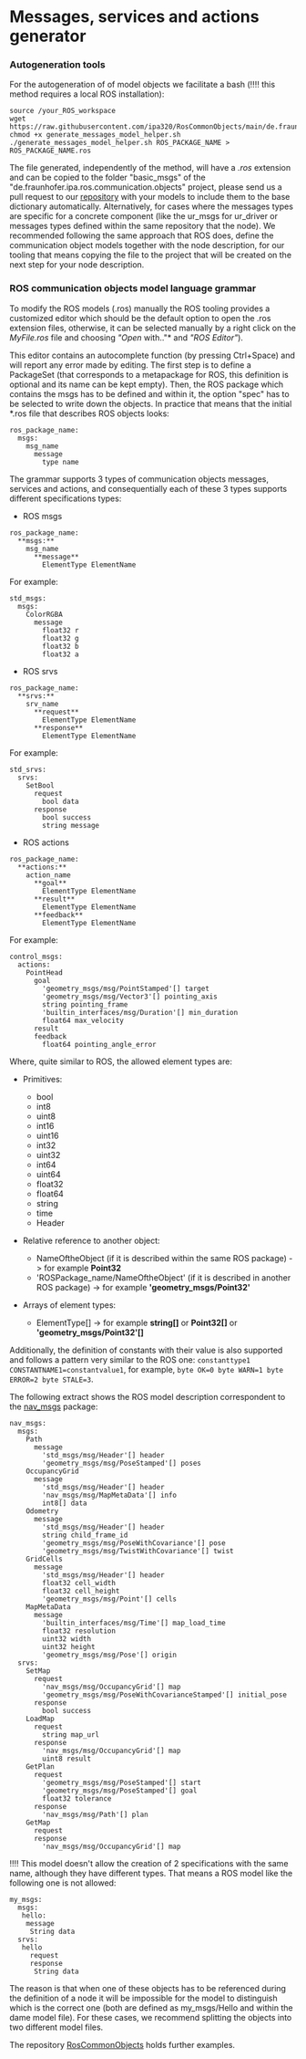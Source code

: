 # Messages, services and actions generator

### Autogeneration tools

For the autogeneration of of model objects we facilitate a bash (:bangbang::bangbang: this method requires a local ROS installation):

```
source /your_ROS_workspace
wget https://raw.githubusercontent.com/ipa320/RosCommonObjects/main/de.fraunhofer.ipa.ros.communication.objects/basic_msgs/generate_messages_model_helper.sh
chmod +x generate_messages_model_helper.sh
./generate_messages_model_helper.sh ROS_PACKAGE_NAME > ROS_PACKAGE_NAME.ros
```

The file generated, independently of the method, will have a *.ros* extension and can be copied to the folder "basic_msgs" of the "de.fraunhofer.ipa.ros.communication.objects" project, please send us a pull request to our [repository](https://github.com/ipa320/RosCommonObjects.git) with your models to include them to the base dictionary automatically. Alternatively, for cases where the messages types are specific for a concrete component (like the ur_msgs for ur_driver or messages types defined within the same repository that the node). We recommended following the same approach that ROS does, define the communication object models together with the node description, for our tooling that means copying the file to the project that will be created on the next step for your node description.

### ROS communication objects model language grammar

To modify the ROS models (.ros) manually the ROS tooling provides a customized editor which should be the default option to open the .ros extension files, otherwise, it can be selected manually by a right click on the *MyFile.ros* file and choosing _"Open_ with.."* and *"ROS Editor"*).

This editor contains an autocomplete function (by pressing Ctrl+Space) and will report any error made by editing. The first step is to define a PackageSet (that corresponds to a metapackage for ROS, this definition is optional and its name can be kept empty). Then, the ROS package which contains the msgs has to be defined and within it, the option "spec" has to be selected to write down the objects. In practice that means that the initial *.ros file that describes ROS objects looks:

```
ros_package_name:
  msgs:
    msg_name
      message
        type name
```

The grammar supports 3 types of communication objects messages, services and actions, and consequentially each of these 3 types supports different specifications types:

- ROS msgs

```
ros_package_name:
  **msgs:**
    msg_name
      **message**
        ElementType ElementName
```

For example:
```
std_msgs:
  msgs:
    ColorRGBA
      message
        float32 r
        float32 g
        float32 b
        float32 a
```

- ROS srvs

```
ros_package_name:
  **srvs:**
    srv_name
      **request**
        ElementType ElementName
      **response**
        ElementType ElementName
```

For example:
```
std_srvs:
  srvs:
    SetBool
      request
        bool data
      response
        bool success
        string message
```


- ROS actions

```
ros_package_name:
  **actions:**
    action_name
      **goal**
        ElementType ElementName
      **result**
        ElementType ElementName
      **feedback**
        ElementType ElementName
```

For example:
```
control_msgs:
  actions:
    PointHead
      goal
        'geometry_msgs/msg/PointStamped'[] target
        'geometry_msgs/msg/Vector3'[] pointing_axis
        string pointing_frame
        'builtin_interfaces/msg/Duration'[] min_duration
        float64 max_velocity
      result
      feedback
        float64 pointing_angle_error
```

Where, quite similar to ROS, the allowed element types are:

- Primitives:
  - bool
  - int8
  - uint8
  - int16
  - uint16
  - int32
  - uint32
  - int64
  - uint64
  - float32
  - float64
  - string
  - time
  - Header

- Relative reference to another object:
  - NameOftheObject (if it is described within the same ROS package) -> for example **Point32**
  - 'ROSPackage_name/NameOftheObject' (if it is described in another ROS package) -> for example **'geometry_msgs/Point32'**

- Arrays of element types:
  - ElementType[] -> for example **string[]** or **Point32[]** or **'geometry_msgs/Point32'[]**


Additionally, the definition of constants with their value is also supported and follows a pattern very similar to the ROS one: ```constanttype1 CONSTANTNAME1=constantvalue1```, for example, ```byte OK=0 byte WARN=1 byte ERROR=2 byte STALE=3```.

The following extract shows the ROS model description correspondent to the [nav_msgs](http://wiki.ros.org/nav_msgs) package:

```
nav_msgs:
  msgs:
    Path
      message
        'std_msgs/msg/Header'[] header
        'geometry_msgs/msg/PoseStamped'[] poses
    OccupancyGrid
      message
        'std_msgs/msg/Header'[] header
        'nav_msgs/msg/MapMetaData'[] info
        int8[] data
    Odometry
      message
        'std_msgs/msg/Header'[] header
        string child_frame_id
        'geometry_msgs/msg/PoseWithCovariance'[] pose
        'geometry_msgs/msg/TwistWithCovariance'[] twist
    GridCells
      message
        'std_msgs/msg/Header'[] header
        float32 cell_width
        float32 cell_height
        'geometry_msgs/msg/Point'[] cells
    MapMetaData
      message
        'builtin_interfaces/msg/Time'[] map_load_time
        float32 resolution
        uint32 width
        uint32 height
        'geometry_msgs/msg/Pose'[] origin
  srvs:
    SetMap
      request
        'nav_msgs/msg/OccupancyGrid'[] map
        'geometry_msgs/msg/PoseWithCovarianceStamped'[] initial_pose
      response
        bool success
    LoadMap
      request
        string map_url
      response
        'nav_msgs/msg/OccupancyGrid'[] map
        uint8 result
    GetPlan
      request
        'geometry_msgs/msg/PoseStamped'[] start
        'geometry_msgs/msg/PoseStamped'[] goal
        float32 tolerance
      response
        'nav_msgs/msg/Path'[] plan
    GetMap
      request
      response
        'nav_msgs/msg/OccupancyGrid'[] map
```
:bangbang::bangbang: This model doesn't allow the creation of 2 specifications with the same name, although they have different types. That means a ROS model like the following one is not allowed:

```
my_msgs:
  msgs:
   hello:
    message
     String data 
  srvs:
   hello
     request
     response
      String data
```
The reason is that when one of these objects has to be referenced during the definition of a node it will be impossible for the model to distinguish which is the correct one (both are defined as my_msgs/Hello and within the dame model file). For these cases, we recommend splitting the objects into two different model files.

The repository [RosCommonObjects](https://github.com/ipa320/RosCommonObjects) holds further examples.
